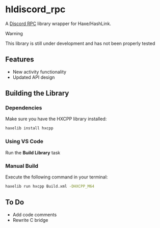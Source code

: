 # hldiscord_rpc

A [Discord RPC](https://github.com/discord/discord-rpc) library wrapper for Haxe/HashLink.

> [!WARNING]
> This library is still under development and has not been properly tested

## Features

- New activity functionality
- Updated API design

## Building the Library

### Dependencies

Make sure you have the HXCPP library installed:

```sh
haxelib install hxcpp
```

### Using VS Code

Run the **Build Library** task

### Manual Build

Execute the following command in your terminal:

```sh
haxelib run hxcpp Build.xml -DHXCPP_M64
```

## To Do

- Add code comments
- Rewrite C bridge
